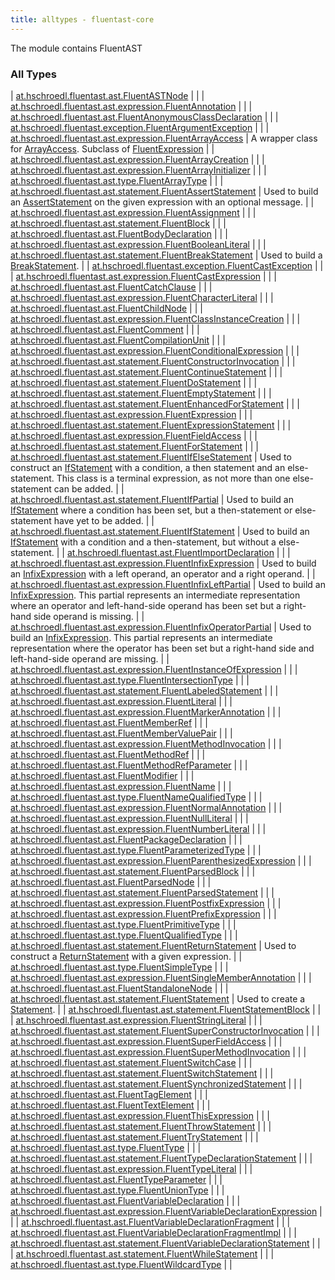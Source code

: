 ```yaml
---
title: alltypes - fluentast-core
---
```


The module contains FluentAST

### All Types

| [at.hschroedl.fluentast.ast.FluentASTNode](../at.hschroedl.fluentast.ast/-fluent-a-s-t-node/index.html) |  |
| [at.hschroedl.fluentast.ast.expression.FluentAnnotation](../at.hschroedl.fluentast.ast.expression/-fluent-annotation/index.html) |  |
| [at.hschroedl.fluentast.ast.FluentAnonymousClassDeclaration](../at.hschroedl.fluentast.ast/-fluent-anonymous-class-declaration/index.html) |  |
| [at.hschroedl.fluentast.exception.FluentArgumentException](../at.hschroedl.fluentast.exception/-fluent-argument-exception/index.html) |  |
| [at.hschroedl.fluentast.ast.expression.FluentArrayAccess](../at.hschroedl.fluentast.ast.expression/-fluent-array-access/index.html) | A wrapper class for [ArrayAccess](https://help.eclipse.org/neon/topic/org.eclipse.jdt.doc.isv/reference/api/org/eclipse/jdt/core/dom/ArrayAccess.html). Subclass of [FluentExpression](../at.hschroedl.fluentast.ast.expression/-fluent-expression/index.html) |
| [at.hschroedl.fluentast.ast.expression.FluentArrayCreation](../at.hschroedl.fluentast.ast.expression/-fluent-array-creation/index.html) |  |
| [at.hschroedl.fluentast.ast.expression.FluentArrayInitializer](../at.hschroedl.fluentast.ast.expression/-fluent-array-initializer/index.html) |  |
| [at.hschroedl.fluentast.ast.type.FluentArrayType](../at.hschroedl.fluentast.ast.type/-fluent-array-type/index.html) |  |
| [at.hschroedl.fluentast.ast.statement.FluentAssertStatement](../at.hschroedl.fluentast.ast.statement/-fluent-assert-statement/index.html) | Used to build an [AssertStatement](https://help.eclipse.org/neon/topic/org.eclipse.jdt.doc.isv/reference/api/org/eclipse/jdt/core/dom/AssertStatement.html) on the given expression with an optional message. |
| [at.hschroedl.fluentast.ast.expression.FluentAssignment](../at.hschroedl.fluentast.ast.expression/-fluent-assignment/index.html) |  |
| [at.hschroedl.fluentast.ast.statement.FluentBlock](../at.hschroedl.fluentast.ast.statement/-fluent-block/index.html) |  |
| [at.hschroedl.fluentast.ast.FluentBodyDeclaration](../at.hschroedl.fluentast.ast/-fluent-body-declaration/index.html) |  |
| [at.hschroedl.fluentast.ast.expression.FluentBooleanLiteral](../at.hschroedl.fluentast.ast.expression/-fluent-boolean-literal/index.html) |  |
| [at.hschroedl.fluentast.ast.statement.FluentBreakStatement](../at.hschroedl.fluentast.ast.statement/-fluent-break-statement/index.html) | Used to build a [BreakStatement](https://help.eclipse.org/neon/topic/org.eclipse.jdt.doc.isv/reference/api/org/eclipse/jdt/core/dom/BreakStatement.html). |
| [at.hschroedl.fluentast.exception.FluentCastException](../at.hschroedl.fluentast.exception/-fluent-cast-exception/index.html) |  |
| [at.hschroedl.fluentast.ast.expression.FluentCastExpression](../at.hschroedl.fluentast.ast.expression/-fluent-cast-expression/index.html) |  |
| [at.hschroedl.fluentast.ast.FluentCatchClause](../at.hschroedl.fluentast.ast/-fluent-catch-clause/index.html) |  |
| [at.hschroedl.fluentast.ast.expression.FluentCharacterLiteral](../at.hschroedl.fluentast.ast.expression/-fluent-character-literal/index.html) |  |
| [at.hschroedl.fluentast.ast.FluentChildNode](../at.hschroedl.fluentast.ast/-fluent-child-node/index.html) |  |
| [at.hschroedl.fluentast.ast.expression.FluentClassInstanceCreation](../at.hschroedl.fluentast.ast.expression/-fluent-class-instance-creation/index.html) |  |
| [at.hschroedl.fluentast.ast.FluentComment](../at.hschroedl.fluentast.ast/-fluent-comment/index.html) |  |
| [at.hschroedl.fluentast.ast.FluentCompilationUnit](../at.hschroedl.fluentast.ast/-fluent-compilation-unit/index.html) |  |
| [at.hschroedl.fluentast.ast.expression.FluentConditionalExpression](../at.hschroedl.fluentast.ast.expression/-fluent-conditional-expression/index.html) |  |
| [at.hschroedl.fluentast.ast.statement.FluentConstructorInvocation](../at.hschroedl.fluentast.ast.statement/-fluent-constructor-invocation/index.html) |  |
| [at.hschroedl.fluentast.ast.statement.FluentContinueStatement](../at.hschroedl.fluentast.ast.statement/-fluent-continue-statement/index.html) |  |
| [at.hschroedl.fluentast.ast.statement.FluentDoStatement](../at.hschroedl.fluentast.ast.statement/-fluent-do-statement/index.html) |  |
| [at.hschroedl.fluentast.ast.statement.FluentEmptyStatement](../at.hschroedl.fluentast.ast.statement/-fluent-empty-statement/index.html) |  |
| [at.hschroedl.fluentast.ast.statement.FluentEnhancedForStatement](../at.hschroedl.fluentast.ast.statement/-fluent-enhanced-for-statement/index.html) |  |
| [at.hschroedl.fluentast.ast.expression.FluentExpression](../at.hschroedl.fluentast.ast.expression/-fluent-expression/index.html) |  |
| [at.hschroedl.fluentast.ast.statement.FluentExpressionStatement](../at.hschroedl.fluentast.ast.statement/-fluent-expression-statement/index.html) |  |
| [at.hschroedl.fluentast.ast.expression.FluentFieldAccess](../at.hschroedl.fluentast.ast.expression/-fluent-field-access/index.html) |  |
| [at.hschroedl.fluentast.ast.statement.FluentForStatement](../at.hschroedl.fluentast.ast.statement/-fluent-for-statement/index.html) |  |
| [at.hschroedl.fluentast.ast.statement.FluentIfElseStatement](../at.hschroedl.fluentast.ast.statement/-fluent-if-else-statement/index.html) | Used to construct an [IfStatement](https://help.eclipse.org/neon/topic/org.eclipse.jdt.doc.isv/reference/api/org/eclipse/jdt/core/dom/IfStatement.html) with a condition, a then statement and an else-statement. This class is a terminal expression, as not more than one else-statement can be added. |
| [at.hschroedl.fluentast.ast.statement.FluentIfPartial](../at.hschroedl.fluentast.ast.statement/-fluent-if-partial/index.html) | Used to build an [IfStatement](https://help.eclipse.org/neon/topic/org.eclipse.jdt.doc.isv/reference/api/org/eclipse/jdt/core/dom/IfStatement.html) where a condition has been set, but a then-statement or else-statement have yet to be added. |
| [at.hschroedl.fluentast.ast.statement.FluentIfStatement](../at.hschroedl.fluentast.ast.statement/-fluent-if-statement/index.html) | Used to build an [IfStatement](https://help.eclipse.org/neon/topic/org.eclipse.jdt.doc.isv/reference/api/org/eclipse/jdt/core/dom/IfStatement.html) with a condition and a then-statement, but without a else-statement. |
| [at.hschroedl.fluentast.ast.FluentImportDeclaration](../at.hschroedl.fluentast.ast/-fluent-import-declaration/index.html) |  |
| [at.hschroedl.fluentast.ast.expression.FluentInfixExpression](../at.hschroedl.fluentast.ast.expression/-fluent-infix-expression/index.html) | Used to build an [InfixExpression](https://help.eclipse.org/neon/topic/org.eclipse.jdt.doc.isv/reference/api/org/eclipse/jdt/core/dom/InfixExpression.html) with a left operand, an operator and a right operand. |
| [at.hschroedl.fluentast.ast.expression.FluentInfixLeftPartial](../at.hschroedl.fluentast.ast.expression/-fluent-infix-left-partial/index.html) | Used to build an [InfixExpression](https://help.eclipse.org/neon/topic/org.eclipse.jdt.doc.isv/reference/api/org/eclipse/jdt/core/dom/InfixExpression.html). This partial represents an intermediate representation where an operator and left-hand-side operand has been set but a right-hand side operand is missing. |
| [at.hschroedl.fluentast.ast.expression.FluentInfixOperatorPartial](../at.hschroedl.fluentast.ast.expression/-fluent-infix-operator-partial/index.html) | Used to build an [InfixExpression](https://help.eclipse.org/neon/topic/org.eclipse.jdt.doc.isv/reference/api/org/eclipse/jdt/core/dom/InfixExpression.html). This partial represents an intermediate representation where the operator has been set but a right-hand side and left-hand-side operand are missing. |
| [at.hschroedl.fluentast.ast.expression.FluentInstanceOfExpression](../at.hschroedl.fluentast.ast.expression/-fluent-instance-of-expression/index.html) |  |
| [at.hschroedl.fluentast.ast.type.FluentIntersectionType](../at.hschroedl.fluentast.ast.type/-fluent-intersection-type/index.html) |  |
| [at.hschroedl.fluentast.ast.statement.FluentLabeledStatement](../at.hschroedl.fluentast.ast.statement/-fluent-labeled-statement/index.html) |  |
| [at.hschroedl.fluentast.ast.expression.FluentLiteral](../at.hschroedl.fluentast.ast.expression/-fluent-literal/index.html) |  |
| [at.hschroedl.fluentast.ast.expression.FluentMarkerAnnotation](../at.hschroedl.fluentast.ast.expression/-fluent-marker-annotation/index.html) |  |
| [at.hschroedl.fluentast.ast.FluentMemberRef](../at.hschroedl.fluentast.ast/-fluent-member-ref/index.html) |  |
| [at.hschroedl.fluentast.ast.FluentMemberValuePair](../at.hschroedl.fluentast.ast/-fluent-member-value-pair/index.html) |  |
| [at.hschroedl.fluentast.ast.expression.FluentMethodInvocation](../at.hschroedl.fluentast.ast.expression/-fluent-method-invocation/index.html) |  |
| [at.hschroedl.fluentast.ast.FluentMethodRef](../at.hschroedl.fluentast.ast/-fluent-method-ref/index.html) |  |
| [at.hschroedl.fluentast.ast.FluentMethodRefParameter](../at.hschroedl.fluentast.ast/-fluent-method-ref-parameter/index.html) |  |
| [at.hschroedl.fluentast.ast.FluentModifier](../at.hschroedl.fluentast.ast/-fluent-modifier/index.html) |  |
| [at.hschroedl.fluentast.ast.expression.FluentName](../at.hschroedl.fluentast.ast.expression/-fluent-name/index.html) |  |
| [at.hschroedl.fluentast.ast.type.FluentNameQualifiedType](../at.hschroedl.fluentast.ast.type/-fluent-name-qualified-type/index.html) |  |
| [at.hschroedl.fluentast.ast.expression.FluentNormalAnnotation](../at.hschroedl.fluentast.ast.expression/-fluent-normal-annotation/index.html) |  |
| [at.hschroedl.fluentast.ast.expression.FluentNullLiteral](../at.hschroedl.fluentast.ast.expression/-fluent-null-literal/index.html) |  |
| [at.hschroedl.fluentast.ast.expression.FluentNumberLiteral](../at.hschroedl.fluentast.ast.expression/-fluent-number-literal/index.html) |  |
| [at.hschroedl.fluentast.ast.FluentPackageDeclaration](../at.hschroedl.fluentast.ast/-fluent-package-declaration/index.html) |  |
| [at.hschroedl.fluentast.ast.type.FluentParameterizedType](../at.hschroedl.fluentast.ast.type/-fluent-parameterized-type/index.html) |  |
| [at.hschroedl.fluentast.ast.expression.FluentParenthesizedExpression](../at.hschroedl.fluentast.ast.expression/-fluent-parenthesized-expression/index.html) |  |
| [at.hschroedl.fluentast.ast.statement.FluentParsedBlock](../at.hschroedl.fluentast.ast.statement/-fluent-parsed-block/index.html) |  |
| [at.hschroedl.fluentast.ast.FluentParsedNode](../at.hschroedl.fluentast.ast/-fluent-parsed-node/index.html) |  |
| [at.hschroedl.fluentast.ast.statement.FluentParsedStatement](../at.hschroedl.fluentast.ast.statement/-fluent-parsed-statement/index.html) |  |
| [at.hschroedl.fluentast.ast.expression.FluentPostfixExpression](../at.hschroedl.fluentast.ast.expression/-fluent-postfix-expression/index.html) |  |
| [at.hschroedl.fluentast.ast.expression.FluentPrefixExpression](../at.hschroedl.fluentast.ast.expression/-fluent-prefix-expression/index.html) |  |
| [at.hschroedl.fluentast.ast.type.FluentPrimitiveType](../at.hschroedl.fluentast.ast.type/-fluent-primitive-type/index.html) |  |
| [at.hschroedl.fluentast.ast.type.FluentQualifiedType](../at.hschroedl.fluentast.ast.type/-fluent-qualified-type/index.html) |  |
| [at.hschroedl.fluentast.ast.statement.FluentReturnStatement](../at.hschroedl.fluentast.ast.statement/-fluent-return-statement/index.html) | Used to construct a [ReturnStatement](https://help.eclipse.org/neon/topic/org.eclipse.jdt.doc.isv/reference/api/org/eclipse/jdt/core/dom/ReturnStatement.html) with a given expression. |
| [at.hschroedl.fluentast.ast.type.FluentSimpleType](../at.hschroedl.fluentast.ast.type/-fluent-simple-type/index.html) |  |
| [at.hschroedl.fluentast.ast.expression.FluentSingleMemberAnnotation](../at.hschroedl.fluentast.ast.expression/-fluent-single-member-annotation/index.html) |  |
| [at.hschroedl.fluentast.ast.FluentStandaloneNode](../at.hschroedl.fluentast.ast/-fluent-standalone-node/index.html) |  |
| [at.hschroedl.fluentast.ast.statement.FluentStatement](../at.hschroedl.fluentast.ast.statement/-fluent-statement/index.html) | Used to create a [Statement](https://help.eclipse.org/neon/topic/org.eclipse.jdt.doc.isv/reference/api/org/eclipse/jdt/core/dom/Statement.html). |
| [at.hschroedl.fluentast.ast.statement.FluentStatementBlock](../at.hschroedl.fluentast.ast.statement/-fluent-statement-block/index.html) |  |
| [at.hschroedl.fluentast.ast.expression.FluentStringLiteral](../at.hschroedl.fluentast.ast.expression/-fluent-string-literal/index.html) |  |
| [at.hschroedl.fluentast.ast.statement.FluentSuperConstructorInvocation](../at.hschroedl.fluentast.ast.statement/-fluent-super-constructor-invocation/index.html) |  |
| [at.hschroedl.fluentast.ast.expression.FluentSuperFieldAccess](../at.hschroedl.fluentast.ast.expression/-fluent-super-field-access/index.html) |  |
| [at.hschroedl.fluentast.ast.expression.FluentSuperMethodInvocation](../at.hschroedl.fluentast.ast.expression/-fluent-super-method-invocation/index.html) |  |
| [at.hschroedl.fluentast.ast.statement.FluentSwitchCase](../at.hschroedl.fluentast.ast.statement/-fluent-switch-case/index.html) |  |
| [at.hschroedl.fluentast.ast.statement.FluentSwitchStatement](../at.hschroedl.fluentast.ast.statement/-fluent-switch-statement/index.html) |  |
| [at.hschroedl.fluentast.ast.statement.FluentSynchronizedStatement](../at.hschroedl.fluentast.ast.statement/-fluent-synchronized-statement/index.html) |  |
| [at.hschroedl.fluentast.ast.FluentTagElement](../at.hschroedl.fluentast.ast/-fluent-tag-element/index.html) |  |
| [at.hschroedl.fluentast.ast.FluentTextElement](../at.hschroedl.fluentast.ast/-fluent-text-element/index.html) |  |
| [at.hschroedl.fluentast.ast.expression.FluentThisExpression](../at.hschroedl.fluentast.ast.expression/-fluent-this-expression/index.html) |  |
| [at.hschroedl.fluentast.ast.statement.FluentThrowStatement](../at.hschroedl.fluentast.ast.statement/-fluent-throw-statement/index.html) |  |
| [at.hschroedl.fluentast.ast.statement.FluentTryStatement](../at.hschroedl.fluentast.ast.statement/-fluent-try-statement/index.html) |  |
| [at.hschroedl.fluentast.ast.type.FluentType](../at.hschroedl.fluentast.ast.type/-fluent-type/index.html) |  |
| [at.hschroedl.fluentast.ast.statement.FluentTypeDeclarationStatement](../at.hschroedl.fluentast.ast.statement/-fluent-type-declaration-statement/index.html) |  |
| [at.hschroedl.fluentast.ast.expression.FluentTypeLiteral](../at.hschroedl.fluentast.ast.expression/-fluent-type-literal/index.html) |  |
| [at.hschroedl.fluentast.ast.FluentTypeParameter](../at.hschroedl.fluentast.ast/-fluent-type-parameter/index.html) |  |
| [at.hschroedl.fluentast.ast.type.FluentUnionType](../at.hschroedl.fluentast.ast.type/-fluent-union-type/index.html) |  |
| [at.hschroedl.fluentast.ast.FluentVariableDeclaration](../at.hschroedl.fluentast.ast/-fluent-variable-declaration/index.html) |  |
| [at.hschroedl.fluentast.ast.expression.FluentVariableDeclarationExpression](../at.hschroedl.fluentast.ast.expression/-fluent-variable-declaration-expression/index.html) |  |
| [at.hschroedl.fluentast.ast.FluentVariableDeclarationFragment](../at.hschroedl.fluentast.ast/-fluent-variable-declaration-fragment/index.html) |  |
| [at.hschroedl.fluentast.ast.FluentVariableDeclarationFragmentImpl](../at.hschroedl.fluentast.ast/-fluent-variable-declaration-fragment-impl/index.html) |  |
| [at.hschroedl.fluentast.ast.statement.FluentVariableDeclarationStatement](../at.hschroedl.fluentast.ast.statement/-fluent-variable-declaration-statement/index.html) |  |
| [at.hschroedl.fluentast.ast.statement.FluentWhileStatement](../at.hschroedl.fluentast.ast.statement/-fluent-while-statement/index.html) |  |
| [at.hschroedl.fluentast.ast.type.FluentWildcardType](../at.hschroedl.fluentast.ast.type/-fluent-wildcard-type/index.html) |  |

